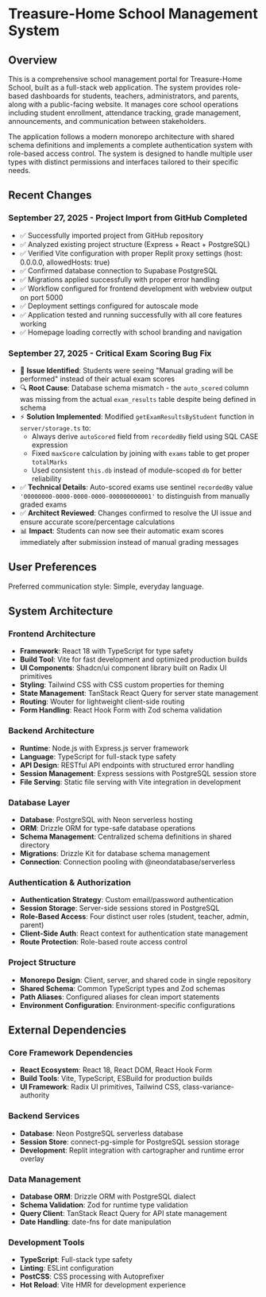 # Treasure-Home School Management System

## Overview

This is a comprehensive school management portal for Treasure-Home School, built as a full-stack web application. The system provides role-based dashboards for students, teachers, administrators, and parents, along with a public-facing website. It manages core school operations including student enrollment, attendance tracking, grade management, announcements, and communication between stakeholders.

The application follows a modern monorepo architecture with shared schema definitions and implements a complete authentication system with role-based access control. The system is designed to handle multiple user types with distinct permissions and interfaces tailored to their specific needs.

## Recent Changes

### September 27, 2025 - Project Import from GitHub Completed
- ✅ Successfully imported project from GitHub repository
- ✅ Analyzed existing project structure (Express + React + PostgreSQL)
- ✅ Verified Vite configuration with proper Replit proxy settings (host: 0.0.0.0, allowedHosts: true)
- ✅ Confirmed database connection to Supabase PostgreSQL 
- ✅ Migrations applied successfully with proper error handling
- ✅ Workflow configured for frontend development with webview output on port 5000
- ✅ Deployment settings configured for autoscale mode
- ✅ Application tested and running successfully with all core features working
- ✅ Homepage loading correctly with school branding and navigation

### September 27, 2025 - Critical Exam Scoring Bug Fix
- 🐛 **Issue Identified**: Students were seeing "Manual grading will be performed" instead of their actual exam scores
- 🔍 **Root Cause**: Database schema mismatch - the `auto_scored` column was missing from the actual `exam_results` table despite being defined in schema
- ⚡ **Solution Implemented**: Modified `getExamResultsByStudent` function in `server/storage.ts` to:
  - Always derive `autoScored` field from `recordedBy` field using SQL CASE expression
  - Fixed `maxScore` calculation by joining with `exams` table to get proper `totalMarks`
  - Used consistent `this.db` instead of module-scoped `db` for better reliability
- ✅ **Technical Details**: Auto-scored exams use sentinel `recordedBy` value `'00000000-0000-0000-0000-000000000001'` to distinguish from manually graded exams
- ✅ **Architect Reviewed**: Changes confirmed to resolve the UI issue and ensure accurate score/percentage calculations
- 📊 **Impact**: Students can now see their automatic exam scores immediately after submission instead of manual grading messages

## User Preferences

Preferred communication style: Simple, everyday language.

## System Architecture

### Frontend Architecture
- **Framework**: React 18 with TypeScript for type safety
- **Build Tool**: Vite for fast development and optimized production builds
- **UI Components**: Shadcn/ui component library built on Radix UI primitives
- **Styling**: Tailwind CSS with CSS custom properties for theming
- **State Management**: TanStack React Query for server state management
- **Routing**: Wouter for lightweight client-side routing
- **Form Handling**: React Hook Form with Zod schema validation

### Backend Architecture
- **Runtime**: Node.js with Express.js server framework
- **Language**: TypeScript for full-stack type safety
- **API Design**: RESTful API endpoints with structured error handling
- **Session Management**: Express sessions with PostgreSQL session store
- **File Serving**: Static file serving with Vite integration in development

### Database Layer
- **Database**: PostgreSQL with Neon serverless hosting
- **ORM**: Drizzle ORM for type-safe database operations
- **Schema Management**: Centralized schema definitions in shared directory
- **Migrations**: Drizzle Kit for database schema management
- **Connection**: Connection pooling with @neondatabase/serverless

### Authentication & Authorization
- **Authentication Strategy**: Custom email/password authentication
- **Session Storage**: Server-side sessions stored in PostgreSQL
- **Role-Based Access**: Four distinct user roles (student, teacher, admin, parent)
- **Client-Side Auth**: React context for authentication state management
- **Route Protection**: Role-based route access control

### Project Structure
- **Monorepo Design**: Client, server, and shared code in single repository
- **Shared Schema**: Common TypeScript types and Zod schemas
- **Path Aliases**: Configured aliases for clean import statements
- **Environment Configuration**: Environment-specific configurations

## External Dependencies

### Core Framework Dependencies
- **React Ecosystem**: React 18, React DOM, React Hook Form
- **Build Tools**: Vite, TypeScript, ESBuild for production builds
- **UI Framework**: Radix UI primitives, Tailwind CSS, class-variance-authority

### Backend Services
- **Database**: Neon PostgreSQL serverless database
- **Session Store**: connect-pg-simple for PostgreSQL session storage
- **Development**: Replit integration with cartographer and runtime error overlay

### Data Management
- **Database ORM**: Drizzle ORM with PostgreSQL dialect
- **Schema Validation**: Zod for runtime type validation
- **Query Client**: TanStack React Query for API state management
- **Date Handling**: date-fns for date manipulation

### Development Tools
- **TypeScript**: Full-stack type safety
- **Linting**: ESLint configuration
- **PostCSS**: CSS processing with Autoprefixer
- **Hot Reload**: Vite HMR for development experience